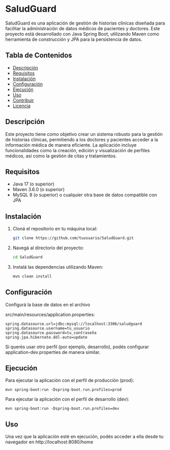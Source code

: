 # SaludGuard

SaludGuard es una aplicación de gestión de historias clínicas diseñada para facilitar la administración de datos médicos de pacientes y doctores. Este proyecto está desarrollado con Java Spring Boot, utilizando Maven como herramienta de construcción y JPA para la persistencia de datos.

## Tabla de Contenidos

- [Descripción](#descripción)
- [Requisitos](#requisitos)
- [Instalación](#instalación)
- [Configuración](#configuración)
- [Ejecución](#ejecución)
- [Uso](#uso)
- [Contribuir](#contribuir)
- [Licencia](#licencia)

## Descripción

Este proyecto tiene como objetivo crear un sistema robusto para la gestión de historias clínicas, permitiendo a los doctores y pacientes acceder a la información médica de manera eficiente. La aplicación incluye funcionalidades como la creación, edición y visualización de perfiles médicos, así como la gestión de citas y tratamientos.

## Requisitos

- Java 17 (o superior)
- Maven 3.6.0 (o superior)
- MySQL 8 (o superior) o cualquier otra base de datos compatible con JPA

## Instalación

1. Cloná el repositorio en tu máquina local:

   ```bash
   git clone https://github.com/tuusuario/SaludGuard.git

2. Navegá al directorio del proyecto:
   ```bash
   cd SaludGuard

3. Instalá las dependencias utilizando Maven:
    ```bash
    mvn clean install
## Configuración
Configurá la base de datos en el archivo 

src/main/resources/application.properties:

    spring.datasource.url=jdbc:mysql://localhost:3306/saludguard
    spring.datasource.username=tu_usuario
    spring.datasource.password=tu_contraseña
    spring.jpa.hibernate.ddl-auto=update

Si querés usar otro perfil (por ejemplo, desarrollo), podés configurar application-dev.properties de manera similar.

## Ejecución

Para ejecutar la aplicación con el perfil de producción (prod):

    mvn spring-boot:run -Dspring-boot.run.profiles=prod

Para ejecutar la aplicación con el perfil de desarrollo (dev):

    mvn spring-boot:run -Dspring-boot.run.profiles=dev

## Uso
Una vez que la aplicación esté en ejecución, podés acceder a ella desde tu navegador en http://localhost:8080/home

